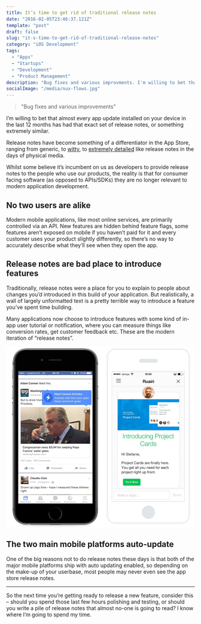 ```yaml
---
title: It’s time to get rid of traditional release notes
date: "2016-02-05T23:46:37.121Z"
template: "post"
draft: false
slug: "it-s-time-to-get-rid-of-traditional-release-notes"
category: "iOS Development"
tags:
  - "Apps"
  - "Startups"
  - "Development"
  - "Product Management"
description: "Bug fixes and various improvments. I'm willing to bet that almost every app update installed on your device in the last 12 months has had that exact set of release notes, or something extremely similar."
socialImage: "/media/nux-flows.jpg"
---
```


> "Bug fixes and various improvements"

I’m willing to bet that almost every app update installed on your device in the last 12 months has had that exact set of release notes, or something extremely similar.

Release notes have become something of a differentiator in the App Store, ranging from generic, to [witty](http://www.theguardian.com/technology/2015/aug/18/tumblr-app-release-notes-david-karp-rippling-muscles), to [extremely detailed](http://www.subtraction.com/2014/12/05/slacks-release-notes) like release notes in the days of physical media.

Whilst some believe it’s incumbent on us as developers to provide release notes to the people who use our products, the reality is that for consumer facing software (as opposed to APIs/SDKs) they are no longer relevant to modern application development.

## No two users are alike
Modern mobile applications, like most online services, are primarily controlled via an API. New features are hidden behind feature flags, some features aren’t exposed on mobile if you haven’t paid for it and every customer uses your product slightly differently, so there’s no way to accurately describe what they’ll see when they open the app.

## Release notes are bad place to introduce features
Traditionally, release notes were a place for you to explain to people about changes you’d introduced in this build of your application. But realistically, a wall of largely unformatted text is a pretty terrible way to introduce a feature you’ve spent time building.

Many applications now choose to introduce features with some kind of in-app user tutorial or notification, where you can measure things like conversion rates, get customer feedback etc. These are the modern iteration of “release notes”.

![In-app user education from Facebook (left) and Intercom (right)](/media/nux-flows.jpg)

## The two main mobile platforms auto-update
One of the big reasons not to do release notes these days is that both of the major mobile platforms ship with auto updating enabled, so depending on the make-up of your userbase, most people may never even see the app store release notes.

***

So the next time you’re getting ready to release a new feature, consider this – should you spend those last few hours polishing and testing, or should you write a pile of release notes that almost no-one is going to read? I know where I’m going to spend my time.